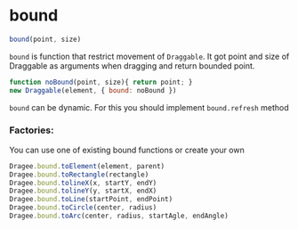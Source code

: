 # bound

```javascript
bound(point, size)
```

`bound` is function that restrict movement of `Draggable`.
It got point and size of Draggable as arguments when dragging and return bounded point.

```javascript
function noBound(point, size){ return point; }
new Draggable(element, { bound: noBound })
```

`bound` can be dynamic. For this you should implement `bound.refresh` method

### Factories:

You can use one of existing bound functions or create your own

```javascript
Dragee.bound.toElement(element, parent)
Dragee.bound.toRectangle(rectangle)
Dragee.bound.tolineX(x, startY, endY)
Dragee.bound.tolineY(y, startX, endX)
Dragee.bound.toLine(startPoint, endPoint)
Dragee.bound.toCircle(center, radius)
Dragee.bound.toArc(center, radius, startAgle, endAngle)
```
